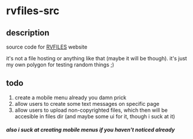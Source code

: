 # rvfiles-src
## description
source code for [RVFILES](https://files.therealvanyek.ml) website  
  
it's not a file hosting or anything like that (maybe it will be though). it's just my own polygon for testing random things ;)
  
## todo
1. create a mobile menu already you damn prick
2. allow users to create some text messages on specific page  
3. allow users to upload non-copyrighted files, which then will be accesible in files dir (and maybe some ui for it, though i suck at it)  
##### _also i suck at creating mobile menus if you haven't noticed already_

